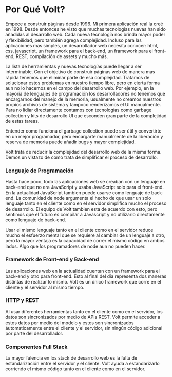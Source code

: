 # Por Qué Volt?

Empece a construir páginas desde 1996. Mi primera aplicación real la creé en 1998. Desde entonces he visto que muchas tecnologías nuevas han sido añadidas al desarrollo web. Cada nueva tecnología nos brinda mayor poder y flexibilidad, pero también agrega complejidad. Incluso para las aplicaciones mas simples, un desarrollador web necesita conocer: html, css, javascript, un framework para el back-end, un framework para el front-end, REST, compilación de assets y mucho más.

La lista de herramientas y nuevas tecnologías puede llegar a ser interminable.  Con el objetivo de construir páginas web de manera mas rápida tenemos que eliminar parte de esa complejidad. Tratamos de solucionar estos problemas en nuestro tiempo libre, pero en cierta forma aun no lo hacemos en el campo del desarrollo web. Por ejemplo, en la mayoria de lenguajes de programación los desarrolladores no tenemos que encargarnos del manejo de la memoria, usualmente no creamos nuestros propios archivos de sistema y tampoco renderizamos el UI manualmente.  Para no lidiar directamente contamos con tecnologías como garbage collection y kits de desarrollo UI que esconden gran parte de la complejidad de estas tareas.

Entender como funciona el garbage collection puede ser útil y convertirte en un mejor programador, pero encargarte manualmente de la liberación y reserva de memoria puede añadir bugs y mayor complejidad.

Volt trata de reducir la complejidad del desarrollo web de la misma forma. Demos un vistazo de como trata de simplificar el proceso de desarrollo.

### Lenguaje de Programación

Hasta hace poco, todo las aplicaciones web se creaban con un lenguaje en back-end que no era JavaScript y usaba JavaScript solo para el front-end.  En la actualidad JavaScript tambien puede usarse como lenguaje de back-end.  La comunidad de node argumenta el hecho de que usar un solo lenguaje tanto en el cliente como en el servidor simplifica mucho el proceso de desarrollo.  El equipo de Volt tambien esta de acuerdo con esto, pero sentimos que el futuro es compilar a Javascript y no utilizarlo directamente como lenguaje de back-end.

Usar el mismo lenguaje tanto en el cliente como en el servidor reduce mucho el esfuerzo mental que se requiere al cambiar de un lenguaje a otro, pero la mayor ventaja es la capacidad de correr el mismo código en ambos lados. Algo que los programadores de node aun no pueden hacer.

### Framework de Front-end y Back-end

Las aplicaciones web en la actualidad cuentan con un framework para el back-end y otro para front-end. Esto al final del día representa dos maneras distintas de realizar lo mismo. Volt es un único framework que corre en el cliente y el servidor al mismo tiempo.

### HTTP y REST

Al usar diferentes herramientas tanto en el cliente como en el servidor, los datos son sincronizados por medio de APIs REST. Volt permite acceder a estos datos por medio del modelo y estos son sincronizados áutomaticamente entre el cliente y el servidor, sin ningún código adicional por parte del desarrollador.

### Componentes Full Stack

La mayor falencia en los stack de desarrollo web es la falta de estandarización entre el servidor y el cliente. Volt ayuda a estandarizarlo corriendo el mismo código tanto en el cliente como en el servidor.
